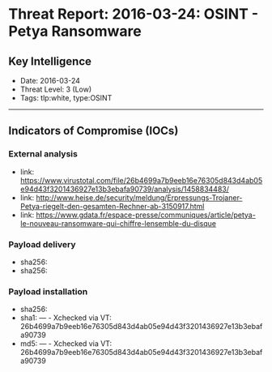 # Threat Report: 2016-03-24: OSINT - Petya Ransomware


## Key Intelligence
* Date: 2016-03-24
* Threat Level: 3 (Low)
* Tags: tlp:white, type:OSINT

---

## Indicators of Compromise (IOCs)
### External analysis
* link: https://www.virustotal.com/file/26b4699a7b9eeb16e76305d843d4ab05e94d43f3201436927e13b3ebafa90739/analysis/1458834483/
* link: http://www.heise.de/security/meldung/Erpressungs-Trojaner-Petya-riegelt-den-gesamten-Rechner-ab-3150917.html
* link: https://www.gdata.fr/espace-presse/communiques/article/petya-le-nouveau-ransomware-qui-chiffre-lensemble-du-disque

### Payload delivery
* sha256: <sha256>
* sha256: <sha256>

### Payload installation
* sha256: <sha256>
* sha1: <sha1> — - Xchecked via VT: 26b4699a7b9eeb16e76305d843d4ab05e94d43f3201436927e13b3ebafa90739
* md5: <md5> — - Xchecked via VT: 26b4699a7b9eeb16e76305d843d4ab05e94d43f3201436927e13b3ebafa90739
